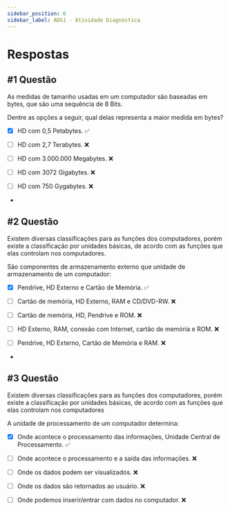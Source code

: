 ```yaml
---
sidebar_position: 6
sidebar_label: ADG1 - Atividade Diagnóstica
---
```


# Respostas

## #1 Questão

As medidas de tamanho usadas em um computador são baseadas em bytes, que são uma sequência de 8 Bits.

Dentre as opções a seguir, qual delas representa a maior medida em bytes?

 - [x] HD com 0,5 Petabytes. ✅
 - [ ] HD com 2,7 Terabytes. ❌
 - [ ] HD com 3.000.000 Megabytes. ❌
 - [ ] HD com 3072 Gigabytes. ❌
 - [ ] HD com 750 Gygabytes. ❌



 -

 ## #2 Questão

  


Existem diversas classificações para as funções dos computadores, porém existe a classificação por unidades básicas, de acordo com as funções que elas controlam nos computadores.  
  
São componentes de armazenamento externo que unidade de armazenamento de um computador:

  

- [x] Pendrive, HD Externo e Cartão de Memória. ✅

- [ ] Cartão de memória, HD Externo, RAM e CD/DVD-RW. ❌

- [ ] Cartão de memória, HD, Pendrive e ROM. ❌

- [ ] HD Externo, RAM, conexão com Internet, cartão de memória e ROM. ❌

- [ ] Pendrive, HD Externo, Cartão de Memória e RAM. ❌

-

## #3 Questão

  


Existem diversas classificações para as funções dos computadores, porém existe a classificação por unidades básicas, de acordo com as funções que elas controlam nos computadores  
  
A unidade de processamento de um computador determina:

  

- [x] Onde acontece o processamento das informações, Unidade Central de Processamento. ✅

- [ ] Onde acontece o processamento e a saída das informações. ❌

- [ ] Onde os dados podem ser visualizados. ❌

- [ ] Onde os dados são retornados ao usuário. ❌

- [ ] Onde podemos inserir/entrar com dados no computador. ❌